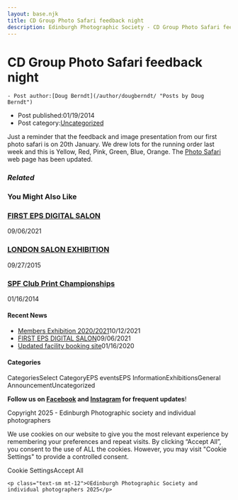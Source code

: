 ```yaml
---
layout: base.njk
title: CD Group Photo Safari feedback night
description: Edinburgh Photographic Society - CD Group Photo Safari feedback night
---
```


<div class="container mx-auto px-4 py-8">
  <div class="prose max-w-3xl mx-auto">
    <h1 class="text-3xl font-bold mb-6">CD Group Photo Safari feedback night</h1>

    - Post author:[Doug Berndt](/author/dougberndt/ "Posts by Doug Berndt")
- Post published:01/19/2014
- Post category:[Uncategorized](/category/uncategorized/)

Just a reminder that the feedback and image presentation from our first photo safari is on 20th January. We drew lots for the running order last week and this is Yellow, Red, Pink, Green, Blue, Orange. The [Photo Safari](/groups/creative-digital-group/photo-safari/) web page has been updated.

### _Related_

### You Might Also Like

### [FIRST EPS DIGITAL SALON](/uncategorized/19611/)
09/06/2021

### [LONDON SALON EXHIBITION](/uncategorized/london-salon-exhibition/)
09/27/2015

### [SPF Club Print Championships](/uncategorized/spf-club-print-championships/)
01/16/2014

#### Recent News

- [Members Exhibition 2020/2021](/uncategorized/20207/)10/12/2021
- [FIRST EPS DIGITAL SALON](/uncategorized/19611/)09/06/2021
- [Updated facility booking site](/eps_information/updated-facility-booking-site/)01/16/2020

#### Categories
CategoriesSelect CategoryEPS eventsEPS InformationExhibitionsGeneral AnnouncementUncategorized

**Follow us on [Facebook](https://www.facebook.com/EdinburghPhotographicSociety/) and [Instagram](https://www.instagram.com/edinburghphotographicsociety) for frequent updates**!

 Copyright 2025 - Edinburgh Photographic society and individual photographers 

We use cookies on our website to give you the most relevant experience by remembering your preferences and repeat visits. By clicking “Accept All”, you consent to the use of ALL the cookies. However, you may visit "Cookie Settings" to provide a controlled consent.

Cookie SettingsAccept All

    <p class="text-sm mt-12">©Edinburgh Photographic Society and individual photographers 2025</p>
  </div>
</div>